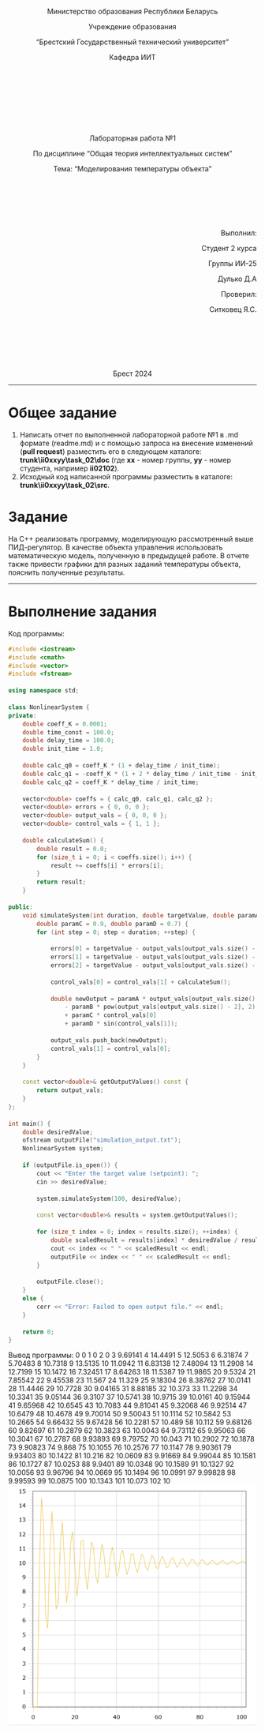 <p align="center"> Министерство образования Республики Беларусь</p>
<p align="center">Учреждение образования</p>
<p align="center">“Брестский Государственный технический университет”</p>
<p align="center">Кафедра ИИТ</p>
<br><br><br><br><br><br><br>
<p align="center">Лабораторная работа №1</p>
<p align="center">По дисциплине “Общая теория интеллектуальных систем”</p>
<p align="center">Тема: “Моделирования температуры объекта”</p>
<br><br><br><br><br>
<p align="right">Выполнил:</p>
<p align="right">Студент 2 курса</p>
<p align="right">Группы ИИ-25</p>
<p align="right">Дулько Д.А</p>
<p align="right">Проверил:</p>
<p align="right">Ситковец Я.С.</p>
<br><br><br><br><br>
<p align="center">Брест 2024</p>

---

# Общее задание #
1. Написать отчет по выполненной лабораторной работе №1 в .md формате (readme.md) и с помощью запроса на внесение изменений (**pull request**) разместить его в следующем каталоге: **trunk\ii0xxyy\task_02\doc** (где **xx** - номер группы, **yy** - номер студента, например **ii02102**).
2. Исходный код написанной программы разместить в каталоге: **trunk\ii0xxyy\task_02\src**.

# Задание #
На C++ реализовать программу, моделирующую рассмотренный выше ПИД-регулятор.  В качестве объекта управления использовать математическую модель, полученную в предыдущей работе.
В отчете также привести графики для разных заданий температуры объекта, пояснить полученные результаты.

---

# Выполнение задания #

Код программы:
```C++
#include <iostream>
#include <cmath>
#include <vector>
#include <fstream>

using namespace std;

class NonlinearSystem {
private:
    double coeff_K = 0.0001;
    double time_const = 100.0;
    double delay_time = 100.0;
    double init_time = 1.0;

    double calc_q0 = coeff_K * (1 + delay_time / init_time);
    double calc_q1 = -coeff_K * (1 + 2 * delay_time / init_time - init_time / time_const);
    double calc_q2 = coeff_K * delay_time / init_time;

    vector<double> coeffs = { calc_q0, calc_q1, calc_q2 };
    vector<double> errors = { 0, 0, 0 };
    vector<double> output_vals = { 0, 0, 0 };
    vector<double> control_vals = { 1, 1 };

    double calculateSum() {
        double result = 0.0;
        for (size_t i = 0; i < coeffs.size(); i++) {
            result += coeffs[i] * errors[i];
        }
        return result;
    }

public:
    void simulateSystem(int duration, double targetValue, double paramA = 0.5, double paramB = 0.3,
        double paramC = 0.9, double paramD = 0.7) {
        for (int step = 0; step < duration; ++step) {

            errors[0] = targetValue - output_vals[output_vals.size() - 1];
            errors[1] = targetValue - output_vals[output_vals.size() - 2];
            errors[2] = targetValue - output_vals[output_vals.size() - 3];

            control_vals[0] = control_vals[1] + calculateSum();

            double newOutput = paramA * output_vals[output_vals.size() - 1]
                - paramB * pow(output_vals[output_vals.size() - 2], 2)
                + paramC * control_vals[0]
                + paramD * sin(control_vals[1]);

            output_vals.push_back(newOutput);
            control_vals[1] = control_vals[0];
        }
    }

    const vector<double>& getOutputValues() const {
        return output_vals;
    }
};

int main() {
    double desiredValue;
    ofstream outputFile("simulation_output.txt");
    NonlinearSystem system;

    if (outputFile.is_open()) {
        cout << "Enter the target value (setpoint): ";
        cin >> desiredValue;

        system.simulateSystem(100, desiredValue);

        const vector<double>& results = system.getOutputValues();

        for (size_t index = 0; index < results.size(); ++index) {
            double scaledResult = results[index] * desiredValue / results[results.size() - 1];
            cout << index << " " << scaledResult << endl;
            outputFile << index << " " << scaledResult << endl;
        }

        outputFile.close();
    }
    else {
        cerr << "Error: Failed to open output file." << endl;
    }

    return 0;
}


```     

Вывод программы:
0 0
1 0
2 0
3 9.69141
4 14.4491
5 12.5053
6 6.31874
7 5.70483
8 10.7318
9 13.5135
10 11.0942
11 6.83138
12 7.48094
13 11.2908
14 12.7199
15 10.1472
16 7.32451
17 8.64263
18 11.5387
19 11.9865
20 9.5324
21 7.85542
22 9.45538
23 11.567
24 11.329
25 9.18304
26 8.38762
27 10.0141
28 11.4446
29 10.7728
30 9.04165
31 8.88185
32 10.373
33 11.2298
34 10.3341
35 9.05144
36 9.3107
37 10.5741
38 10.9715
39 10.0161
40 9.15944
41 9.65968
42 10.6545
43 10.7083
44 9.81041
45 9.32068
46 9.92514
47 10.6479
48 10.4678
49 9.70014
50 9.50043
51 10.1114
52 10.5842
53 10.2665
54 9.66432
55 9.67428
56 10.2281
57 10.489
58 10.112
59 9.68126
60 9.82697
61 10.2879
62 10.3823
63 10.0043
64 9.73112
65 9.95063
66 10.3041
67 10.2787
68 9.93893
69 9.79752
70 10.043
71 10.2902
72 10.1878
73 9.90823
74 9.868
75 10.1055
76 10.2576
77 10.1147
78 9.90361
79 9.93403
80 10.1422
81 10.216
82 10.0609
83 9.91669
84 9.99044
85 10.1581
86 10.1727
87 10.0253
88 9.9401
89 10.0348
90 10.1589
91 10.1327
92 10.0056
93 9.96796
94 10.0669
95 10.1494
96 10.0991
97 9.99828
98 9.99593
99 10.0875
100 10.1343
101 10.073
102 10
![График моделей с w = 10:](graph.png)
